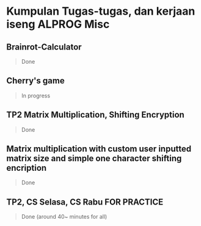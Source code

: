 # Kumpulan Tugas-tugas, dan kerjaan iseng ALPROG Misc

## Brainrot-Calculator
>Done 
## Cherry's game
>In progress
## TP2 Matrix Multiplication, Shifting Encryption
>Done
## Matrix multiplication with custom user inputted matrix size and simple one character shifting encription
>Done
## TP2, CS Selasa, CS Rabu FOR PRACTICE
>Done (around 40~ minutes for all)

